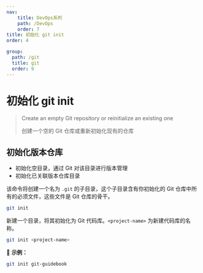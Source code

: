 ```yaml
---
nav:
    title: DevOps系列
    path: /DevOps
    order: 7
title: 初始化 git init
order: 4

group:
  path: /git
  title: git
  order: 9
---
```


# 初始化 git init

> Create an empty Git repository or reinitialize an existing one
>
> 创建一个空的 Git 仓库或重新初始化现有的仓库

## 初始化版本仓库

- 初始化空目录，通过 Git 对该目录进行版本管理
- 初始化已关联版本仓库目录

该命令将创建一个名为 `.git` 的子目录，这个子目录含有你初始化的 Git 仓库中所有的必须文件，这些文件是 Git 仓库的骨干。

```bash
git init
```

新建一个目录，将其初始化为 Git 代码库。`<project-name>` 为新建代码库的名称。

```bash
git init <project-name>
```

📍 **示例：**

```bash
git init git-guidebook
```
